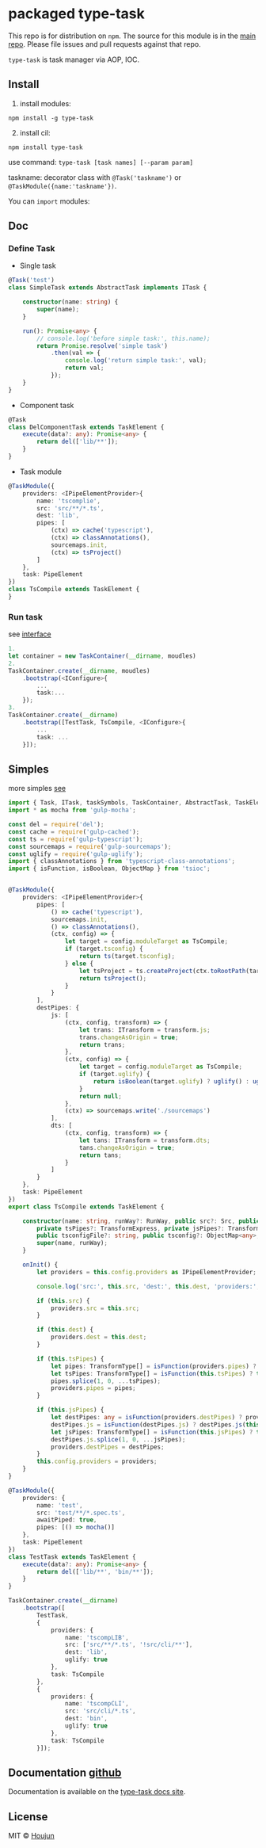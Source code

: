 # packaged type-task

This repo is for distribution on `npm`. The source for this module is in the
[main repo](https://github.com/zhouhoujun/type-task).
Please file issues and pull requests against that repo.

`type-task` is task manager via AOP, IOC.

## Install

1. install modules:

```shell
npm install -g type-task
```

2. install cil:

```shell
npm install type-task
```

use command: `type-task [task names] [--param param]`

taskname: decorator class with `@Task('taskname')` or `@TaskModule({name:'taskname'})`.


You can `import` modules:


## Doc

### Define Task

* Single task

```ts
@Task('test')
class SimpleTask extends AbstractTask implements ITask {

    constructor(name: string) {
        super(name);
    }

    run(): Promise<any> {
        // console.log('before simple task:', this.name);
        return Promise.resolve('simple task')
            .then(val => {
                console.log('return simple task:', val);
                return val;
            });
    }
}

```

* Component task

```ts
@Task
class DelComponentTask extends TaskElement {
    execute(data?: any): Promise<any> {
        return del(['lib/**']);
    }
}

```

* Task module

```ts
@TaskModule({
    providers: <IPipeElementProvider>{
        name: 'tscomplie',
        src: 'src/**/*.ts',
        dest: 'lib',
        pipes: [
            (ctx) => cache('typescript'),
            (ctx) => classAnnotations(),
            sourcemaps.init,
            (ctx) => tsProject()
        ]
    },
    task: PipeElement
})
class TsCompile extends TaskElement {
}

```

### Run task

see [interface](https://github.com/zhouhoujun/type-task/blob/master/src/ITaskContainer.ts)

```ts
1.
let container = new TaskContainer(__dirname, moudles)
2.
TaskContainer.create(__dirname, moudles)
    .bootstrap(<IConfigure>{
        ...
        task:...
    });
3.
TaskContainer.create(__dirname)
    .bootstrap([TestTask, TsCompile, <IConfigure>{
        ...
        task: ...
    }]);

```

## Simples

more simples [see](https://github.com/zhouhoujun/type-task/blob/master/test/simples.task.ts)

```ts
import { Task, ITask, taskSymbols, TaskContainer, AbstractTask, TaskElement, PipeElement, ITaskComponent, IConfigure, PipeComponent, IPipeElementProvider, TaskModule, ITransform, Src, PipeExpress, RunWay, TransformExpress, TransformType } from 'type-task';
import * as mocha from 'gulp-mocha';

const del = require('del');
const cache = require('gulp-cached');
const ts = require('gulp-typescript');
const sourcemaps = require('gulp-sourcemaps');
const uglify = require('gulp-uglify');
import { classAnnotations } from 'typescript-class-annotations';
import { isFunction, isBoolean, ObjectMap } from 'tsioc';


@TaskModule({
    providers: <IPipeElementProvider>{
        pipes: [
            () => cache('typescript'),
            sourcemaps.init,
            () => classAnnotations(),
            (ctx, config) => {
                let target = config.moduleTarget as TsCompile;
                if (target.tsconfig) {
                    return ts(target.tsconfig);
                } else {
                    let tsProject = ts.createProject(ctx.toRootPath(target.tsconfigFile || './tsconfig.json'));
                    return tsProject();
                }
            }
        ],
        destPipes: {
            js: [
                (ctx, config, transform) => {
                    let trans: ITransform = transform.js;
                    trans.changeAsOrigin = true;
                    return trans;
                },
                (ctx, config) => {
                    let target = config.moduleTarget as TsCompile;
                    if (target.uglify) {
                        return isBoolean(target.uglify) ? uglify() : uglify(target.uglify);
                    }
                    return null;
                },
                (ctx) => sourcemaps.write('./sourcemaps')
            ],
            dts: [
                (ctx, config, transform) => {
                    let tans: ITransform = transform.dts;
                    tans.changeAsOrigin = true;
                    return tans;
                }
            ]
        }
    },
    task: PipeElement
})
export class TsCompile extends TaskElement {

    constructor(name: string, runWay?: RunWay, public src?: Src, public dest?: Src,
        private tsPipes?: TransformExpress, private jsPipes?: TransformExpress,
        public tsconfigFile?: string, public tsconfig?: ObjectMap<any>, public uglify?: boolean | ObjectMap<any>) {
        super(name, runWay);
    }

    onInit() {
        let providers = this.config.providers as IPipeElementProvider;

        console.log('src:', this.src, 'dest:', this.dest, 'providers:', providers);

        if (this.src) {
            providers.src = this.src;
        }

        if (this.dest) {
            providers.dest = this.dest;
        }

        if (this.tsPipes) {
            let pipes: TransformType[] = isFunction(providers.pipes) ? providers.pipes(this.context, this.config) : providers.pipes;
            let tsPipes: TransformType[] = isFunction(this.tsPipes) ? this.tsPipes(this.context, this.config) : this.tsPipes;
            pipes.splice(1, 0, ...tsPipes);
            providers.pipes = pipes;
        }

        if (this.jsPipes) {
            let destPipes: any = isFunction(providers.destPipes) ? providers.destPipes(this.context, this.config) : providers.destPipes;
            destPipes.js = isFunction(destPipes.js) ? destPipes.js(this.context, this.config) : destPipes.js;
            let jsPipes: TransformType[] = isFunction(this.jsPipes) ? this.jsPipes(this.context, this.config) : this.jsPipes;
            destPipes.js.splice(1, 0, ...jsPipes);
            providers.destPipes = destPipes;
        }
        this.config.providers = providers;
    }
}

@TaskModule({
    providers: {
        name: 'test',
        src: 'test/**/*.spec.ts',
        awaitPiped: true,
        pipes: [() => mocha()]
    },
    task: PipeElement
})
class TestTask extends TaskElement {
    execute(data?: any): Promise<any> {
        return del(['lib/**', 'bin/**']);
    }
}

TaskContainer.create(__dirname)
    .bootstrap([
        TestTask,
        {
            providers: {
                name: 'tscompLIB',
                src: ['src/**/*.ts', '!src/cli/**'],
                dest: 'lib',
                uglify: true
            },
            task: TsCompile
        },
        {
            providers: {
                name: 'tscompCLI',
                src: 'src/cli/*.ts',
                dest: 'bin',
                uglify: true
            },
            task: TsCompile
        }]);


```

## Documentation [github](https://github.com/zhouhoujun/type-task.git)

Documentation is available on the
[type-task docs site](https://github.com/zhouhoujun/type-task).

## License

MIT © [Houjun](https://github.com/zhouhoujun/)